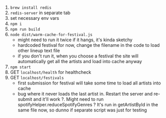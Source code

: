 1. `brew install redis`
2. `redis-server` in separate tab
3. set necessary env vars
4. `npm i`
5. `npm run build`
6. `node dist/warm-cache-for-festival.js`
    * might need to run it twice if it hangs, it's kinda sketchy
    * hardcoded festival for now, change the filename in the code to load other lineup text file
    * if you don't run it, when you choose a festival the site will automatically get all the artists and load into cache anyway
7. `npm start`
8. GET `localhost/health` for healthcheck
9. GET `localhost/festivals`
    * first submission for festival will take some time to load all artists into cache
    * bug where it never loads the last artist in. Restart the server and re-submit and it'll work
?. Might need to run spotifyHelper.reduceSpotifyGenres ? It's run in getArtistById in the same file now, so dunno if separate script was just for testing
